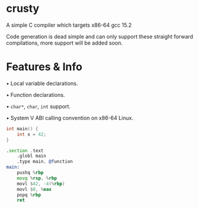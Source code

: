 # crusty
A simple C compiler which targets x86-64 gcc 15.2

Code generation is dead simple and can only support these straight forward compilations, more support will be added soon.

# Features & Info
• Local variable declarations.

• Function declarations.

• `char*`, `char`, `int` support.

• System V ABI calling convention on x86-64 Linux.

```c
int main() {
    int x = 42;
}
```

```asm
.section .text
    .globl main
    .type main, @function
main:
    pushq %rbp
    movq %rsp, %rbp
    movl $42, -4(%rbp)
    movl $0, %eax
    popq %rbp
    ret
```